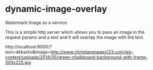 # dynamic-image-overlay
Watermark Image as a service


This is a simple http server which allows you to pass an image in the request params and a text and it will overlap the image with the text.

http://localhost:8000/?text=debarko&image=http://www.christianimages123.com/wp-content/uploads/2014/05/green-chalkboard-background-with-frame-300x225.jpg
